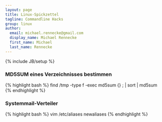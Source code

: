 ```yaml
---
layout: page
title: Linux-Spickzettel
tagline: Commandline Hacks
group: linux
author:
  email: michael.rennecke@gmail.com
  display_name: Michael Rennecke
  first_name: Michael
  last_name: Rennecke
---
```

{% include JB/setup %}


### MD5SUM eines Verzeichnisses bestimmen

{% highlight bash %}
find /tmp -type f -exec md5sum {} \; | sort | md5sum
{% endhighlight %}

### Systemmail-Verteiler
{% highlight bash %}
vim /etc/aliases
newaliases
{% endhighlight %}


